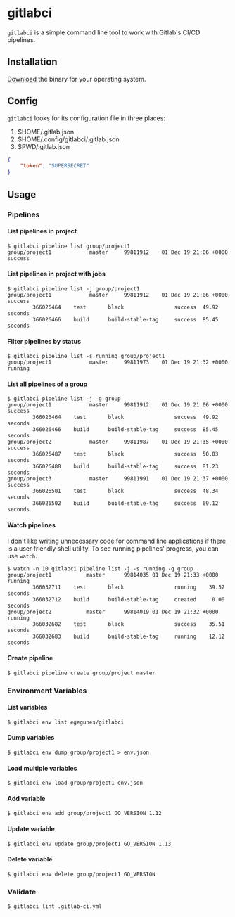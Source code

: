 # gitlabci

`gitlabci` is a simple command line tool to work with Gitlab's CI/CD pipelines.

## Installation

[Download](https://github.com/egegunes/gitlabci/releases) the binary for your operating system.

## Config

`gitlabci` looks for its configuration file in three places:

1. $HOME/.gitlab.json
2. $HOME/.config/gitlabci/.gitlab.json
3. $PWD/.gitlab.json

```json
{
    "token": "SUPERSECRET"
}
```

## Usage

### Pipelines

#### List pipelines in project

```
$ gitlabci pipeline list group/project1
group/project1            master     99811912    01 Dec 19 21:06 +0000 success
```

#### List pipelines in project with jobs

```
$ gitlabci pipeline list -j group/project1
group/project1            master     99811912    01 Dec 19 21:06 +0000 success
        366026464    test       black                success  49.92 seconds
        366026466    build      build-stable-tag     success  85.45 seconds
```

#### Filter pipelines by status

```
$ gitlabci pipeline list -s running group/project1
group/project1            master     99811973    01 Dec 19 21:32 +0000 running
```

#### List all pipelines of a group

```
$ gitlabci pipeline list -j -g group
group/project1            master     99811912    01 Dec 19 21:06 +0000 success
        366026464    test       black                success  49.92 seconds
        366026466    build      build-stable-tag     success  85.45 seconds
group/project2            master     99811987    01 Dec 19 21:35 +0000 success
        366026487    test       black                success  50.03 seconds
        366026488    build      build-stable-tag     success  81.23 seconds
group/project3            master     99811991    01 Dec 19 21:37 +0000 success
        366026501    test       black                success  48.34 seconds
        366026502    build      build-stable-tag     success  69.12 seconds
```

#### Watch pipelines

I don't like writing unnecessary code for command line applications
if there is a user friendly shell utility. To see running pipelines' progress,
you can use `watch`.

```
$ watch -n 10 gitlabci pipeline list -j -s running -g group
group/project1           master      99814035 01 Dec 19 21:33 +0000 running
        366032711    test       black                running    39.52 seconds
        366032712    build      build-stable-tag     created     0.00 seconds
group/project2           master      99814019 01 Dec 19 21:32 +0000 running
        366032682    test       black                success    35.51 seconds
        366032683    build      build-stable-tag     running    12.12 seconds
```

#### Create pipeline

```
$ gitlabci pipeline create group/project master
```

### Environment Variables

#### List variables

```
$ gitlabci env list egegunes/gitlabci
```

#### Dump variables

```
$ gitlabci env dump group/project1 > env.json
```

#### Load multiple variables

```
$ gitlabci env load group/project1 env.json
```

#### Add variable

```
$ gitlabci env add group/project1 GO_VERSION 1.12
```

#### Update variable

```
$ gitlabci env update group/project1 GO_VERSION 1.13
```

#### Delete variable

```
$ gitlabci env delete group/project1 GO_VERSION
```

### Validate

```
$ gitlabci lint .gitlab-ci.yml
```
